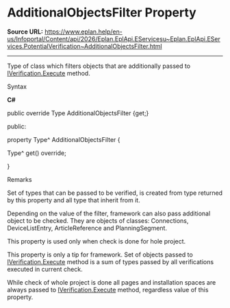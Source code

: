 # AdditionalObjectsFilter Property

**Source URL:** https://www.eplan.help/en-us/Infoportal/Content/api/2026/Eplan.EplApi.EServicesu~Eplan.EplApi.EServices.PotentialVerification~AdditionalObjectsFilter.html

---

Type of class which filters objects that are additionally passed to [IVerification.Execute](Eplan.EplApi.EServicesu~Eplan.EplApi.EServices.IVerification~Execute.html) method.

Syntax

**C#**



public override Type AdditionalObjectsFilter {get;}

public:

property Type^ AdditionalObjectsFilter {

   Type^ get() override;

}


Remarks

Set of types that can be passed to be verified, is created from type returned by this property and all type that inherit from it.

Depending on the value of the filter, framework can also pass additional object to be checked. They are objects of classes: Connections, DeviceListEntry, ArticleReference and PlanningSegment.

This property is used only when check is done for hole project.

This property is only a tip for framework. Set of objects passed to [IVerification.Execute](Eplan.EplApi.EServicesu~Eplan.EplApi.EServices.IVerification~Execute.html) method is a sum of types passed by all verifications executed in current check.

While check of whole project is done all pages and installation spaces are always passed to [IVerification.Execute](Eplan.EplApi.EServicesu~Eplan.EplApi.EServices.IVerification~Execute.html) method, regardless value of this property.
